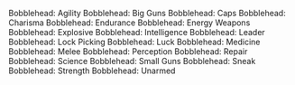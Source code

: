 Bobblehead: Agility
Bobblehead: Big Guns
Bobblehead: Caps
Bobblehead: Charisma
Bobblehead: Endurance
Bobblehead: Energy Weapons
Bobblehead: Explosive
Bobblehead: Intelligence
Bobblehead: Leader
Bobblehead: Lock Picking
Bobblehead: Luck
Bobblehead: Medicine
Bobblehead: Melee
Bobblehead: Perception
Bobblehead: Repair
Bobblehead: Science
Bobblehead: Small Guns
Bobblehead: Sneak
Bobblehead: Strength
Bobblehead: Unarmed